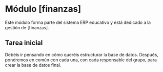 # Módulo [finanzas]

Este módulo forma parte del sistema ERP educativo y está dedicado a la gestión de [finanzas].

## Tarea inicial
Debéis ir pensando en cómo queréis estructurar la base de datos. Después, pondremos en común con cada una, con cada responsable del grupo, para crear la base de datos final.